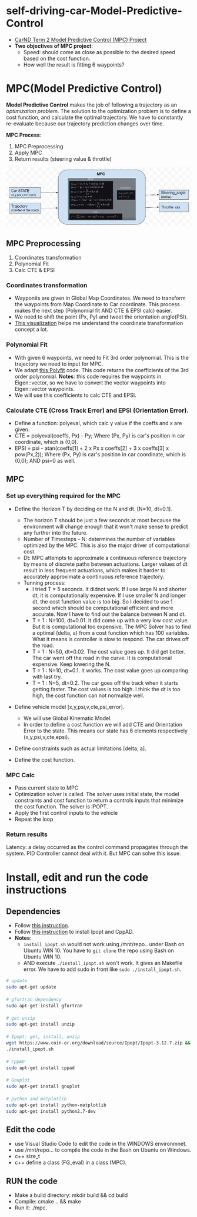 # self-driving-car-Model-Predictive-Control
- [CarND Term 2 Model Predictive Control (MPC) Project](https://github.com/udacity/CarND-MPC-Project)
- **Two objectives of MPC project**:
   - Speed: should come as close as possible to the desired speed based on the cost function.
   - How well the result is fitting 6 waypoints?
   

[MPC_process]: ./assets/MPC_process.PNG
   
# MPC(Model Predictive Control)
**Model Predictive Control** makes the job of following a trajectory as an _optimization problem_. The solution to the optimization problem is to define a cost function, and calculate the optimal trajectory.  We have to constantly re-evaluate because our trajectory prediction changes over time. 

**MPC Process**:
1. MPC Preprocessing
2. Apply MPC
3. Return results (steering value & throttle)

![alt text][MPC_process]

## MPC Preprocessing
1. Coordinates transformation
2. Polynomial Fit
3. Calc CTE & EPSI
### Coordinates transformation
- Wayponits are given in Global Map Coordinates. We need to transform the waypoints from Map Coordinate to Car coordinate. This process makes the next step (Polynomial fit AND CTE & EPSI calc) easier.
- We need to shift the point (Px, Py) and tweet the orientation angle(PSI). 
- [This visualization](https://discussions.udacity.com/t/mpc-car-space-conversion-and-output-of-solve-intuition/249469/12) helps me understand the coordinate transformation concept a lot.
### Polynomial Fit 
- With given 6 waypoints, we need to Fit 3rd order polynomial. This is the trajectory we need to input for MPC.
- We adapt [this Polyfit](https://github.com/JuliaMath/Polynomials.jl/blob/master/src/Polynomials.jl#L676-L716) code. This code returns the coefficients of the 3rd order polynomial. **Notes**: this code requires the waypoints in Eigen::vector, so we have to convert the vector waypoints into Eigen::vector waypoints.
- We will use this coefficients to calc CTE and EPSI.

### Calculate CTE (Cross Track Error) and EPSI (Orientation Error).
 - Define a function: polyeval, which calc y value if the coeffs and x are given.
 - CTE = polyeval(coeffs, Px) - Py;   Where (Px, Py) is car's position in car coordinate, which is (0,0).
 - EPSI = psi - atan(coeffs[1] + 2 x Px x coeffs[2] + 3 x coeffs[3] x pow(Px,2));  Where (Px, Py) is car's position in car coordinate, which is (0,0); AND psi=0 as well.
 
 
## MPC
### Set up everything required for the MPC
- Define the Horizon T by deciding on the N and dt. [N=10, dt=0.1].
   - The horizon T should be just a few seconds at most because the environment will change enough that it won't make sense to predict any further into the future.
   - Number of Timesteps - N:  determines the number of variables optimized by the MPC. This is also the major driver of computational cost.
   - Dt: MPC attempts to approximate a continuous reference trajectory by means of discrete paths between actuations. Larger values of dt result in less frequent actuations, which makes it harder to accurately approximate a continuous reference trajectory.
   - Tunning process:
      - I tried T =  5 seconds. It didnot work. If I use large N and shorter dt, it is computationally expensive. If I use smaller N and longer dt, the cost function value is too big. So I decided to use 1 second which should be computational efficient and more accurate. Now I have to find out the balance between N and dt.
      - T = 1 : N=100, dt=0.01. It did come up with a very low cost value. But it is computational too expensive. The MPC Solver has to find a optimal (delta, a) from a cost function which has 100 variables. What it means is controller is slow to respond. The car drives off the road.
      - T = 1 : N=50, dt=0.02. The cost value goes up. It did get better. The car went off the road in the curve. It is computational expensive. Keep lowering the N.
      - T = 1 : N=10, dt=0.1. It works. The cost value goes up comparing with last try. 
      - T = 1 : N=5, dt=0.2. The car goes off the track when it starts getting faster. The cost values is too high. I think the dt is too high, the cost function can not normalize well.   
   
- Define vehicle model [x,y,psi,v,cte,psi_error].
   - We will use Global Kinematic Model.
   - In order to define a cost function we will add CTE and Orientation Error to the state. This means our state has 6 elements respectively (x,y,psi,v,cte,epsi).
- Define constraints such as actual limitations [delta, a]. 
- Define the cost function. 
### MPC Calc
   - Pass current state to MPC
   - Optimization solver is called. The solver uses initial state, the model constraints and cost function to return a controls inputs that minimize the cost function. The solver is IPOPT.
   - Apply the first control inputs to the vehicle
   - Repeat the loop
### Return results



Latency: a delay occurred as the control command propagates through the system. PID Controller cannot deal with it. But MPC can solve this issue.






# Install, edit and run the code instructions
## Dependencies
- Follow [this instruction](https://github.com/udacity/CarND-MPC-Project).
- Follow [this instruction](https://github.com/udacity/CarND-MPC-Project/blob/master/install_Ipopt_CppAD.md) to install Ipopt and CppAD.
- **Notes**:
    - ```install_ipopt.sh``` would not work using /mnt/repo.. under Bash on Ubuntu WIN 10. You have to ```git clone``` the repo using Bash on Ubuntu WIN 10.
    - AND execute ```./install_ipopt.sh``` won't work. It gives an Makefile error. We have to add sudo in front like ```sudo ./install_ipopt.sh```.
    
```bash
# update
sudo apt-get update

# gfortran dependency
sudo apt-get install gfortran

# get unzip
sudo apt-get install unzip

# Ipopt: get, install, unzip
wget https://www.coin-or.org/download/source/Ipopt/Ipopt-3.12.7.zip && unzip Ipopt-3.12.7.zip && rm Ipopt-3.12.7.zip
./install_ipopt.sh

# CppAD
sudo apt-get install cppad

# Gnuplot
sudo apt-get install gnuplot

# python and matplotlib
sudo apt-get install python-matplotlib
sudo apt-get install python2.7-dev
```
    
## Edit the code
- use Visual Studio Code to edit the code in the WINDOWS environmnet.
- use /mnt/repo... to compile the code in the Bash on Ubuntu on Windows.
- c++ size_t
- c++ define a class (FG_eval) in a class (MPC).
    
## RUN the code
- Make a build directory: mkdir build && cd build
- Compile: cmake .. && make
- Run it: ./mpc.
